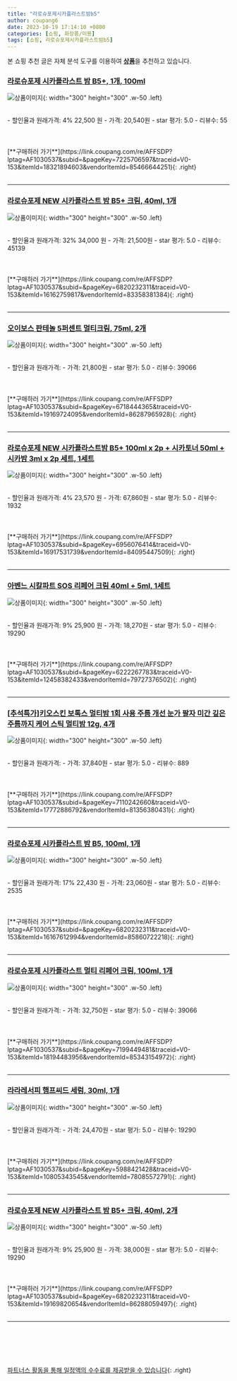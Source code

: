 ```yaml
---
title: "라로슈포제시카플라스트밤b5"
author: coupang6
date: 2023-10-19 17:14:10 +0800
categories: [쇼핑, 화장품/미용]
tags: [쇼핑, 라로슈포제시카플라스트밤b5]
---
```


본 쇼핑 추천 글은 자체 분석 도구를 이용하여 [**상품**](https://link.coupang.com/a/bao1ui)을 추천하고 있습니다.

### [라로슈포제 시카플라스트 밤 B5+, 1개, 100ml](https://link.coupang.com/re/AFFSDP?lptag=AF1030537&subid=&pageKey=7225706597&traceid=V0-153&itemId=18321894603&vendorItemId=85466644251)

![상품이미지](https://thumbnail9.coupangcdn.com/thumbnails/remote/230x230ex/image/vendor_inventory/b250/18eb6393cc41f83008c2ab73de8d0f88496551cc5d887fc3576c19d6b67f.jpg){: width="300" height="300" .w-50 .left}


<br>
- 할인율과 원래가격: 4%  22,500   원
- 가격: 20,540원
- star 평가: 5.0
- 리뷰수: 55
<br>
<br>
<br>
<br>
[**구매하러 가기**](https://link.coupang.com/re/AFFSDP?lptag=AF1030537&subid=&pageKey=7225706597&traceid=V0-153&itemId=18321894603&vendorItemId=85466644251){: .right}
<br>
<br>

---

### [라로슈포제 NEW 시카플라스트 밤 B5+ 크림, 40ml, 1개](https://link.coupang.com/re/AFFSDP?lptag=AF1030537&subid=&pageKey=6820232311&traceid=V0-153&itemId=16162759817&vendorItemId=83358381384)

![상품이미지](https://thumbnail6.coupangcdn.com/thumbnails/remote/230x230ex/image/retail/images/7029698806332344-ec39724e-6947-4811-a5d6-e994e4508dec.jpg){: width="300" height="300" .w-50 .left}


<br>
- 할인율과 원래가격: 32%  34,000   원
- 가격: 21,500원
- star 평가: 5.0
- 리뷰수: 45139
<br>
<br>
<br>
<br>
[**구매하러 가기**](https://link.coupang.com/re/AFFSDP?lptag=AF1030537&subid=&pageKey=6820232311&traceid=V0-153&itemId=16162759817&vendorItemId=83358381384){: .right}
<br>
<br>

---

### [오이보스 판테놀 5퍼센트 멀티크림, 75ml, 2개](https://link.coupang.com/re/AFFSDP?lptag=AF1030537&subid=&pageKey=6718444365&traceid=V0-153&itemId=19169724095&vendorItemId=86287965928)

![상품이미지](https://thumbnail7.coupangcdn.com/thumbnails/remote/230x230ex/image/retail/images/61784428-e30e-47f7-8cb5-35589043de422678936369201836626.png){: width="300" height="300" .w-50 .left}


<br>
- 할인율과 원래가격: 
- 가격: 21,800원
- star 평가: 5.0
- 리뷰수: 39066
<br>
<br>
<br>
<br>
[**구매하러 가기**](https://link.coupang.com/re/AFFSDP?lptag=AF1030537&subid=&pageKey=6718444365&traceid=V0-153&itemId=19169724095&vendorItemId=86287965928){: .right}
<br>
<br>

---

### [라로슈포제 NEW 시카플라스트밤 B5+ 100ml x 2p + 시카토너 50ml + 시카밤 3ml x 2p 세트, 1세트](https://link.coupang.com/re/AFFSDP?lptag=AF1030537&subid=&pageKey=6956076414&traceid=V0-153&itemId=16917531739&vendorItemId=84095447509)

![상품이미지](https://thumbnail9.coupangcdn.com/thumbnails/remote/230x230ex/image/retail/images/2022/11/29/11/5/53af6fa3-0c98-44e1-8fb3-0bedf9de1cc5.jpg){: width="300" height="300" .w-50 .left}


<br>
- 할인율과 원래가격: 4%  23,570   원
- 가격: 67,860원
- star 평가: 5.0
- 리뷰수: 1932
<br>
<br>
<br>
<br>
[**구매하러 가기**](https://link.coupang.com/re/AFFSDP?lptag=AF1030537&subid=&pageKey=6956076414&traceid=V0-153&itemId=16917531739&vendorItemId=84095447509){: .right}
<br>
<br>

---

### [아벤느 시칼파트 SOS 리페어 크림 40ml + 5ml, 1세트](https://link.coupang.com/re/AFFSDP?lptag=AF1030537&subid=&pageKey=6222267783&traceid=V0-153&itemId=12458382433&vendorItemId=79727376502)

![상품이미지](https://thumbnail10.coupangcdn.com/thumbnails/remote/230x230ex/image/retail/images/4891829511270586-bab19ba6-700e-4d42-a72d-69fb9b6d4666.jpg){: width="300" height="300" .w-50 .left}


<br>
- 할인율과 원래가격: 9%  25,900   원
- 가격: 18,270원
- star 평가: 5.0
- 리뷰수: 19290
<br>
<br>
<br>
<br>
[**구매하러 가기**](https://link.coupang.com/re/AFFSDP?lptag=AF1030537&subid=&pageKey=6222267783&traceid=V0-153&itemId=12458382433&vendorItemId=79727376502){: .right}
<br>
<br>

---

### [[추석특가]키오스킨 보톡스 멀티밤 1회 사용 주름 개선 눈가 팔자 미간 깊은 주름까지 케어 스틱 멀티밤 12g, 4개](https://link.coupang.com/re/AFFSDP?lptag=AF1030537&subid=&pageKey=7110242660&traceid=V0-153&itemId=17772886792&vendorItemId=81356380431)

![상품이미지](https://thumbnail10.coupangcdn.com/thumbnails/remote/230x230ex/image/vendor_inventory/d947/7617caff5838c329f9b8ebb0aa503c4a825a45e1287f18103e4075286d32.jpg){: width="300" height="300" .w-50 .left}


<br>
- 할인율과 원래가격: 
- 가격: 37,840원
- star 평가: 5.0
- 리뷰수: 889
<br>
<br>
<br>
<br>
[**구매하러 가기**](https://link.coupang.com/re/AFFSDP?lptag=AF1030537&subid=&pageKey=7110242660&traceid=V0-153&itemId=17772886792&vendorItemId=81356380431){: .right}
<br>
<br>

---

### [라로슈포제 시카플라스트 밤 B5, 100ml, 1개](https://link.coupang.com/re/AFFSDP?lptag=AF1030537&subid=&pageKey=6820232311&traceid=V0-153&itemId=16167612994&vendorItemId=85860722218)

![상품이미지](https://thumbnail9.coupangcdn.com/thumbnails/remote/230x230ex/image/vendor_inventory/7bfa/894f371ab5c05a12d6771f9229d353815c2f2dc6020d23ce330ebab1e489.jpg){: width="300" height="300" .w-50 .left}


<br>
- 할인율과 원래가격: 17%  22,430   원
- 가격: 23,060원
- star 평가: 5.0
- 리뷰수: 2535
<br>
<br>
<br>
<br>
[**구매하러 가기**](https://link.coupang.com/re/AFFSDP?lptag=AF1030537&subid=&pageKey=6820232311&traceid=V0-153&itemId=16167612994&vendorItemId=85860722218){: .right}
<br>
<br>

---

### [라로슈포제 시카플라스트 멀티 리페어 크림, 100ml, 1개](https://link.coupang.com/re/AFFSDP?lptag=AF1030537&subid=&pageKey=7199449481&traceid=V0-153&itemId=18194483956&vendorItemId=85343154972)

![상품이미지](https://thumbnail8.coupangcdn.com/thumbnails/remote/230x230ex/image/retail/images/4448856471060209-ca6ad8e8-f34f-4009-aecd-05223d649222.png){: width="300" height="300" .w-50 .left}


<br>
- 할인율과 원래가격: 
- 가격: 32,750원
- star 평가: 5.0
- 리뷰수: 39066
<br>
<br>
<br>
<br>
[**구매하러 가기**](https://link.coupang.com/re/AFFSDP?lptag=AF1030537&subid=&pageKey=7199449481&traceid=V0-153&itemId=18194483956&vendorItemId=85343154972){: .right}
<br>
<br>

---

### [라라레서피 햄프씨드 세럼, 30ml, 1개](https://link.coupang.com/re/AFFSDP?lptag=AF1030537&subid=&pageKey=5988421428&traceid=V0-153&itemId=10805343545&vendorItemId=78085572791)

![상품이미지](https://thumbnail9.coupangcdn.com/thumbnails/remote/230x230ex/image/vendor_inventory/0c9c/968fe220712014da12822e3bf37798897068cefe3d9c471081080005515c.jpg){: width="300" height="300" .w-50 .left}


<br>
- 할인율과 원래가격: 
- 가격: 24,470원
- star 평가: 5.0
- 리뷰수: 19290
<br>
<br>
<br>
<br>
[**구매하러 가기**](https://link.coupang.com/re/AFFSDP?lptag=AF1030537&subid=&pageKey=5988421428&traceid=V0-153&itemId=10805343545&vendorItemId=78085572791){: .right}
<br>
<br>

---

### [라로슈포제 NEW 시카플라스트 밤 B5+ 크림, 40ml, 2개](https://link.coupang.com/re/AFFSDP?lptag=AF1030537&subid=&pageKey=6820232311&traceid=V0-153&itemId=19169820654&vendorItemId=86288059497)

![상품이미지](https://thumbnail10.coupangcdn.com/thumbnails/remote/230x230ex/image/retail/images/1e21390b-1f34-47cd-a34e-a609bb3e10097839918770698589786.png){: width="300" height="300" .w-50 .left}


<br>
- 할인율과 원래가격: 9%  25,900   원
- 가격: 38,000원
- star 평가: 5.0
- 리뷰수: 19290
<br>
<br>
<br>
<br>
[**구매하러 가기**](https://link.coupang.com/re/AFFSDP?lptag=AF1030537&subid=&pageKey=6820232311&traceid=V0-153&itemId=19169820654&vendorItemId=86288059497){: .right}
<br>
<br>

---
<br><br><br><br><br> [파트너스 활동을 통해 일정액의 수수료를 제공받을 수 있습니다](https://link.coupang.com/a/bao1ui){: .right}